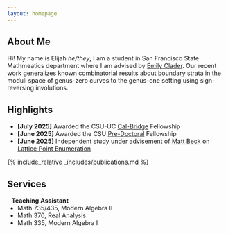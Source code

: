 ```yaml
---
layout: homepage
---
```


## About Me

Hi! My name is Elijah *he/they*, I am a student in San Francisco State Mathmeatics department where I am advised by [Emily Clader](https://sites.google.com/site/emilyclader/home). Our recent work generalizes known combinatorial results about boundary strata in the moduli space of genus-zero curves to the genus-one setting using sign-reversing involutions.

<!--- ## Research Interests !-->
## Highlights

- **[July 2025]** Awarded the CSU-UC [Cal-Bridge](https://calbridge.org/undergraduate-program/) Fellowship
- **[June 2025]** Awarded the CSU [Pre-Doctoral](https://fellowships.sfsu.edu/california-pre-doctoral-program) Fellowship
- **[June 2025]** Independent study under advisement of [Matt Beck](https://matthbeck.github.io/420.html) on [Lattice Point Enumeration](https://matthbeck.github.io/ccd.html)

{% include_relative _includes/publications.md %}
## Services
<h4 style="margin:0 10px 0;">Teaching Assistant</h4>
<ul style="margin:0 0 5px;">
  <li>Math 735/435, Modern Algebra II</li>
  <li>Math 370, Real Analysis</li>
  <li>Math 335, Modern Algebra I</li>
</ul>

